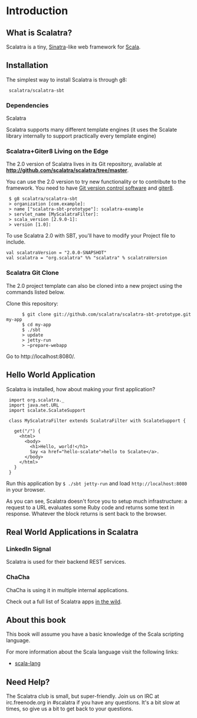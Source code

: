 Introduction
=============

What is Scalatra?
----------------

Scalatra is a tiny, [Sinatra](http://www.sinatrarb.com/)-like web framework for [Scala](http://www.scala-lang.org/).

Installation
------------
The simplest way to install Scalatra is through g8:

     scalatra/scalatra-sbt

### Dependencies

Scalatra 

Scalatra supports many different template engines (it uses the Scalate library
internally to support practically every template engine)


### Scalatra+Giter8 Living on the Edge

The 2.0 version of Scalatra lives in its Git repository, available at 
**<http://github.com/scalatra/scalatra/tree/master>**.

You can use the 2.0 version to try new functionality or to contribute to the
framework. You need to have [Git version control
software](http://www.git-scm.com) and [giter8](https://github.com/n8han/giter8#readme).

     $ g8 scalatra/scalatra-sbt
     > organization [com.example]: 
     > name ["scalatra-sbt-prototype"]: scalatra-example
     > servlet_name [MyScalatraFilter]:
     > scala_version [2.9.0-1]:
     > version [1.0]:

To use Scalatra 2.0 with SBT, you'll have to modify your Project file to include.

    val scalatraVersion = "2.0.0-SNAPSHOT"
    val scalatra = "org.scalatra" %% "scalatra" % scalatraVersion

### Scalatra Git Clone

The 2.0 project template can also be cloned into a new project using the commands listed below.

Clone this repository:

          $ git clone git://github.com/scalatra/scalatra-sbt-prototype.git my-app
          $ cd my-app
          $ ./sbt
          > update
          > jetty-run
          > ~prepare-webapp

   Go to http://localhost:8080/.

Hello World Application
-----------------------

Scalatra is installed, how about making your first application?
     
     import org.scalatra._
     import java.net.URL
     import scalate.ScalateSupport

     class MyScalatraFilter extends ScalatraFilter with ScalateSupport {

       get("/") {
         <html>
           <body>
             <h1>Hello, world!</h1>
             Say <a href="hello-scalate">hello to Scalate</a>.
           </body>
         </html>
       }
     }
     
Run this application by `$ ./sbt jetty-run` and load
`http://localhost:8080` in your browser.

As you can see, Scalatra doesn't force you to setup much infrastructure: a
request to a URL evaluates some Ruby code and returns some text in response.
Whatever the block returns is sent back to the browser.


Real World Applications in Scalatra
----------------------------------

### LinkedIn Signal

Scalatra is used for their backend REST services.

### ChaCha

ChaCha is using it in multiple internal applications.

Check out a full list of Scalatra apps [in the wild][in-the-wild].

[in-the-wild]: http://www.scalatra.org/wild

About this book
---------------
This book will assume you have a basic knowledge of the Scala scripting language.

For more information about the Scala language visit the following links:

* [scala-lang](http://www.scala-lang.org/)

Need Help? 
----------

The Scalatra club is small, but super-friendly.  Join us on IRC at
irc.freenode.org in #scalatra if you have any questions.  It's a bit
slow at times, so give us a bit to get back to your questions.
